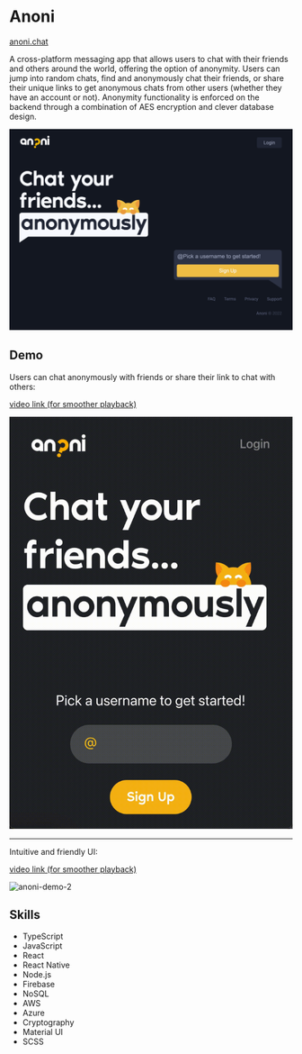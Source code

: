 # Anoni


[anoni.chat](https://anoni.chat)

A cross-platform messaging app that allows users to chat with their friends and others around the world, offering the option of anonymity. Users can jump into random chats, find and anonymously chat their friends, or share their unique links to get anonymous chats from other users (whether they have an account or not). Anonymity functionality is enforced on the backend through a combination of AES encryption and clever database design.

[![anoni-screenshot](/assets/anoni-ss.png)](https://anoni.chat)


## Demo

Users can chat anonymously with friends or share their link to chat with others:

[video link (for smoother playback)](https://yulian.codes/resources/anoni-demo-1.mp4)

![anoni-demo-1](/assets/anoni-demo-1.gif)

---

Intuitive and friendly UI:

[video link (for smoother playback)](https://yulian.codes/resources/anoni-demo-2.mp4)

![anoni-demo-2](/assets/anoni-demo-2.gif)


## Skills

- TypeScript
- JavaScript
- React
- React Native
- Node.js
- Firebase
- NoSQL
- AWS
- Azure
- Cryptography
- Material UI
- SCSS

